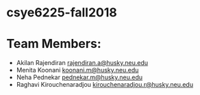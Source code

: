 # csye6225-fall2018
# Team Members:
- Akilan Rajendiran         rajendiran.a@husky.neu.edu
- Menita Koonani            koonani.m@husky.neu.edu
- Neha Pednekar             pednekar.m@husky.neu.edu
- Raghavi Kirouchenaradjou  kirouchenaradjou.r@husky.neu.edu 
